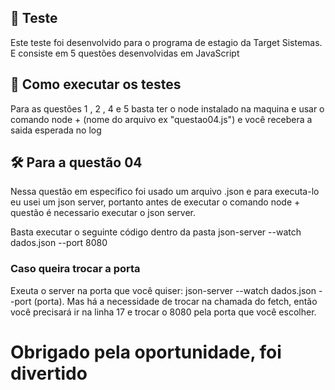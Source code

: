 ## 🚀 Teste
Este teste foi desenvolvido para o programa de estagio da Target Sistemas. E consiste em 5 questões desenvolvidas em JavaScript

## 🔗 Como executar os testes
Para as questões 1 , 2 , 4 e 5 basta ter o node instalado na maquina e usar o comando node + (nome do arquivo ex "questao04.js") e você recebera a saida esperada no log

## 🛠 Para a questão 04
Nessa questão em especifico foi usado um arquivo .json e para executa-lo eu usei um json server, portanto antes de executar o comando node + questão é necessario executar o json server.

Basta executar o seguinte código dentro da pasta json-server --watch dados.json --port 8080

### Caso queira trocar a porta
Exeuta o server na porta que você quiser: json-server --watch dados.json --port (porta). Mas há a necessidade de trocar na chamada do fetch, então você precisará ir na linha 17 e trocar o 8080 pela porta que você escolher.

# Obrigado pela oportunidade, foi divertido
